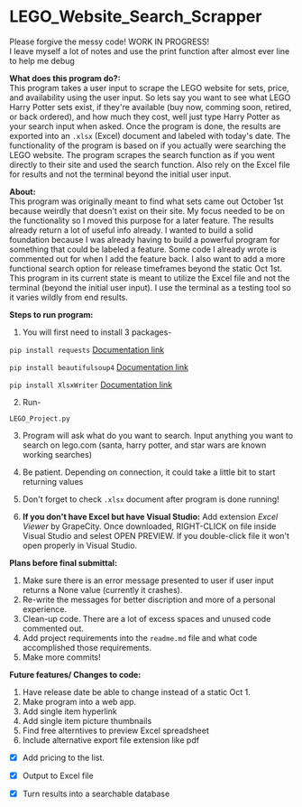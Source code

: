 # LEGO_Website_Search_Scrapper


Please forgive the messy code! WORK IN PROGRESS!<br />
I leave myself a lot of notes and use the print function after almost ever line to help me debug


**What does this program do?:**<br />
This program takes a user input to scrape the LEGO website for sets, price, and availability using the user input. So lets say you want to see what LEGO Harry Potter sets  exist, if they're available (buy now, comming soon, retired, or back ordered), and how much they cost, well just type Harry Potter as your search input when asked. Once the program is done, the results are exported into an `.xlsx` (Excel) document and labeled with today's date. The functionality of the program is based on if you actually were searching the LEGO website. The program scrapes the search function as if you went directly to their site and used the search function. Also rely on the Excel file for results and not the terminal beyond the initial user input. 

**About:**<br />
This program was originally meant to find what sets came out October 1st because weirdly that doesn't exist on their site. My focus needed to be on the functionality so I moved this purpose for a later feature. The results already return a lot of useful info already. I wanted to build a solid foundation because I was already having to build a powerful program for something that could be labeled a feature. Some code I already wrote is commented out for when I add the feature back. I also want to add a more functional search option for release timeframes beyond the static Oct 1st. This program in its current state is meant to utilize the Excel file and not the terminal (beyond the initial user input). I use the terminal as a testing tool so it varies wildly from end results. 

**Steps to run program:**
1) You will first need to install 3 packages-

`pip install requests`
[Documentation link](https://docs.python-requests.org/en/master/user/install/)

`pip install beautifulsoup4`
[Documentation link](https://www.crummy.com/software/BeautifulSoup/#Download)

`pip install XlsxWriter`
[Documentation link](https://xlsxwriter.readthedocs.io/getting_started.html)

2) Run-

`LEGO_Project.py`

3) Program will ask what do you want to search. Input anything you want to search on lego.com (santa, harry potter, and star wars are known working searches)

4) Be patient. Depending on connection, it could take a little bit to start returning values

5) Don't forget to check `.xlsx` document after program is done running!

6) **If you don't have Excel but have Visual Studio:** Add extension *Excel Viewer* by GrapeCity. Once downloaded, RIGHT-CLICK on file inside Visual Studio and selest OPEN PREVIEW. If you double-click file it won't open properly in Visual Studio. 



**Plans before final submittal:**
1) Make sure there is an error message presented to user if user input returns a None value (currently it crashes).
2) Re-write the messages for better discription and more of a personal experience. 
3) Clean-up code. There are a lot of excess spaces and unused code commented out. 
4) Add project requirements into the `readme.md` file and what code accomplished those requirements. 
5) Make more commits!



**Future features/ Changes to code:**
1) Have release date be able to change instead of a static Oct 1.
2) Make program into a web app. 
3) Add single item hyperlink
4) Add single item picture thumbnails
5) Find free alterntives to preview Excel spreadsheet
6) Include alternative export file extension like pdf
- [x] Add pricing to the list. 
- [x] Output to Excel file
- [x] Turn results into a searchable database




